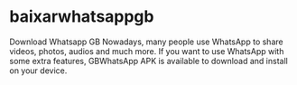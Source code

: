 # baixarwhatsappgb
Download Whatsapp GB Nowadays, many people use WhatsApp to share videos, photos, audios and much more. If you want to use WhatsApp with some extra features, GBWhatsApp APK is available to download and install on your device.
